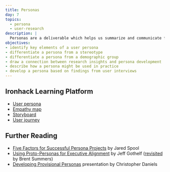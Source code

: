 ```yaml
---
title: Personas
day: 7
topics:
  - persona
  - user-research
description: |
  Personas are a deliverable which helps us summarize and communicate findings from user research, embodying those findings in a representative user which other stakeholders can empathize with as well.
objectives:
- identify key elements of a user persona
- differentiate a persona from a stereotype
- differentiate a persona from a demographic group
- draw a connection between research insights and persona development
- describe how a persona might be used in practice
- develop a persona based on findings from user interviews
---
```


Ironhack Learning Platform
-------------------

- [User persona](http://learn.ironhack.com/#/learning_unit/7018)
- [Empathy map](http://learn.ironhack.com/#/learning_unit/7018)
- [Storyboard](http://learn.ironhack.com/#/learning_unit/7021)
- [User journey](http://learn.ironhack.com/#/learning_unit/7021)


Further Reading
---------------

- [Five Factors for Successful Persona Projects](https://articles.uie.com/successful_persona_projects/) by Jared Spool
- [Using Proto-Personas for Executive Alignment](http://uxmag.com/articles/using-proto-personas-for-executive-alignment) by Jeff Gothelf ([revisited](https://uxmag.com/articles/revisiting-proto-personas-for-executive-alignment) by Brent Summers)
- [Developing Provisional Personas](https://www.dropbox.com/s/vvqdkt8upf12hyh/07.17.14_Provisional-Personas.pdf?dl=0) presentation by Christopher Daniels
